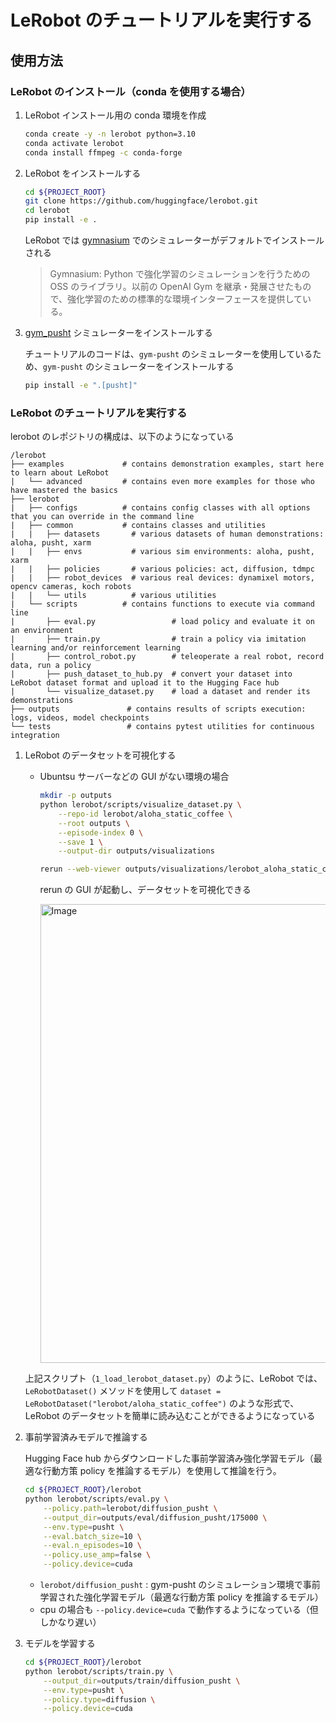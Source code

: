 # LeRobot のチュートリアルを実行する

## 使用方法

### LeRobot のインストール（conda を使用する場合）

1. LeRobot インストール用の conda 環境を作成

    ```sh
    conda create -y -n lerobot python=3.10
    conda activate lerobot
    conda install ffmpeg -c conda-forge
    ```

1. LeRobot をインストールする

    ```sh
    cd ${PROJECT_ROOT}
    git clone https://github.com/huggingface/lerobot.git
    cd lerobot
    pip install -e .
    ```

    LeRobot では [gymnasium](https://github.com/Farama-Foundation/Gymnasium) でのシミュレーターがデフォルトでインストールされる

    > Gymnasium: Python で強化学習のシミュレーションを行うための OSS のライブラリ。以前の OpenAI Gym を継承・発展させたもので、強化学習のための標準的な環境インターフェースを提供している。

1. [gym_pusht](https://github.com/huggingface/gym-pusht) シミュレーターをインストールする

    チュートリアルのコードは、`gym-pusht` のシミュレーターを使用しているため、`gym-pusht` のシミュレーターをインストールする

    ```sh
    pip install -e ".[pusht]"
    ```

### LeRobot のチュートリアルを実行する

lerobot のレポジトリの構成は、以下のようになっている

```
/lerobot
├── examples             # contains demonstration examples, start here to learn about LeRobot
|   └── advanced         # contains even more examples for those who have mastered the basics
├── lerobot
|   ├── configs          # contains config classes with all options that you can override in the command line
|   ├── common           # contains classes and utilities
|   |   ├── datasets       # various datasets of human demonstrations: aloha, pusht, xarm
|   |   ├── envs           # various sim environments: aloha, pusht, xarm
|   |   ├── policies       # various policies: act, diffusion, tdmpc
|   |   ├── robot_devices  # various real devices: dynamixel motors, opencv cameras, koch robots
|   |   └── utils          # various utilities
|   └── scripts          # contains functions to execute via command line
|       ├── eval.py                 # load policy and evaluate it on an environment
|       ├── train.py                # train a policy via imitation learning and/or reinforcement learning
|       ├── control_robot.py        # teleoperate a real robot, record data, run a policy
|       ├── push_dataset_to_hub.py  # convert your dataset into LeRobot dataset format and upload it to the Hugging Face hub
|       └── visualize_dataset.py    # load a dataset and render its demonstrations
├── outputs               # contains results of scripts execution: logs, videos, model checkpoints
└── tests                 # contains pytest utilities for continuous integration
```

1. LeRobot のデータセットを可視化する

    - Ubuntsu サーバーなどの GUI がない環境の場合

        ```sh
        mkdir -p outputs
        python lerobot/scripts/visualize_dataset.py \
            --repo-id lerobot/aloha_static_coffee \
            --root outputs \
            --episode-index 0 \
            --save 1 \
            --output-dir outputs/visualizations
        ```

        ```sh
        rerun --web-viewer outputs/visualizations/lerobot_aloha_static_coffee_episode_0.rrd
        ```

        rerun の GUI が起動し、データセットを可視化できる

        <img width="734" alt="Image" src="https://github.com/user-attachments/assets/4342bedf-b65c-4822-b506-805583ab1659" />

    上記スクリプト（`1_load_lerobot_dataset.py`）のように、LeRobot では、`LeRobotDataset()` メソッドを使用して `dataset = LeRobotDataset("lerobot/aloha_static_coffee")` のような形式で、LeRobot のデータセットを簡単に読み込むことができるようになっている


1. 事前学習済みモデルで推論する<br>

    Hugging Face hub からダウンロードした事前学習済み強化学習モデル（最適な行動方策 policy を推論するモデル）を使用して推論を行う。

    ```sh
    cd ${PROJECT_ROOT}/lerobot
    python lerobot/scripts/eval.py \
        --policy.path=lerobot/diffusion_pusht \
        --output_dir=outputs/eval/diffusion_pusht/175000 \
        --env.type=pusht \
        --eval.batch_size=10 \
        --eval.n_episodes=10 \
        --policy.use_amp=false \
        --policy.device=cuda
    ```
    - `lerobot/diffusion_pusht` : gym-pusht のシミュレーション環境で事前学習された強化学習モデル（最適な行動方策 policy を推論するモデル）
    -  cpu の場合も `--policy.device=cuda` で動作するようになっている（但しかなり遅い）

1. モデルを学習する

    ```sh
    cd ${PROJECT_ROOT}/lerobot
    python lerobot/scripts/train.py \
        --output_dir=outputs/train/diffusion_pusht \
        --env.type=pusht \
        --policy.type=diffusion \
        --policy.device=cuda
    ```
